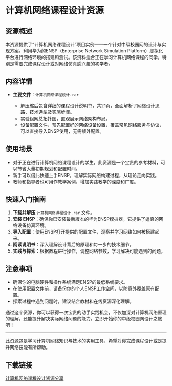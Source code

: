 # 计算机网络课程设计资源

## 资源概述

本资源提供了“计算机网络课程设计”项目实例——一个针对中级校园网的设计与实现方案。利用华为的ENSP（Enterprise Network Simulation Platform）虚拟化平台进行网络环境的搭建和测试。该资料适合正在学习计算机网络课程的同学，特别是需要完成课程设计或对网络仿真感兴趣的初学者。

## 内容详情

- **主要文件**：`计算机网络课程设计.rar`
  
  - 解压缩后包含详细的课程设计说明书，共21页，全面解析了网络设计思路、技术选型及实施步骤。
  - 实验组网总拓扑图，直观展示网络架构布局。
  - 设备配置文件，预先配置好的网络设备设置，覆盖常见网络服务与协议，可以直接导入ENSP使用，无需额外配置。

## 使用场景

- 对于正在进行计算机网络课程设计的学生，此资源是一个宝贵的参考材料，可以节省大量初期规划和配置时间。
- 新手可以借此快速上手ENSP，理解实际网络构建过程，从理论走向实践。
- 教师和指导者也可用作教学案例，增加实践教学的深度和广度。

## 快速入门指南

1. **下载并解压** `计算机网络课程设计.rar` 文件。
2. **安装 ENSP**：确保你已安装最新版本的华为ENSP模拟器，它提供了逼真的网络设备仿真环境。
3. **导入配置**：使用ENSP打开提供的配置文件，观察并学习网络如何被搭建起来。
4. **阅读说明书**：深入理解设计背后的原理和每一步的技术细节。
5. **实践与探索**：根据教程进行操作，调整网络参数，学习解决可能遇到的问题。

## 注意事项

- 确保你的电脑硬件和操作系统满足ENSP的最低系统要求。
- 在使用配置文件前，请备份你的个人ENSP工作空间，以防意外覆盖原有配置。
- 探索过程中遇到问题时，建议结合教材和在线资源深化理解。

通过这个资源，你可以获得一次宝贵的动手实践机会，不仅加深对计算机网络原理的理解，还能提升解决实际网络问题的能力。立即开始你的中级校园网设计之旅吧！

---

此资源包是学习计算机网络知识与技术的实用工具，希望对你完成课程设计或是提升网络技能有所帮助。

## 下载链接

[计算机网络课程设计资源分享](https://pan.quark.cn/s/ea3d300fedc3)
